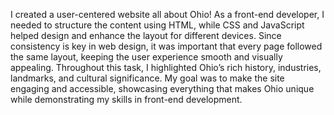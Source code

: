 I created a user-centered website all about Ohio! As a front-end developer, I needed to structure the content using HTML, while CSS and JavaScript helped design and enhance the layout for different devices.
Since consistency is key in web design, it was important that every page followed the same layout, keeping the user experience smooth and visually appealing.
Throughout this task, I highlighted Ohio’s rich history, industries, landmarks, and cultural significance. My goal was to make the site engaging and accessible, showcasing everything that makes Ohio unique while demonstrating my skills in front-end development.
